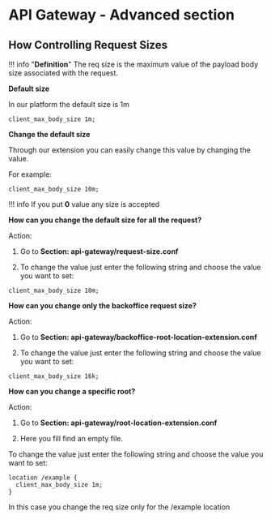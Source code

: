 # API Gateway - Advanced section

## How Controlling Request Sizes

!!! info "**Definition**"
     The req size is the maximum value of the payload body size associated with the request.

**Default size**

In our platform the default size is 1m
```
client_max_body_size 1m;

```
**Change the default size**

Through our extension you can easily change this value by changing the value.

For example:

```
client_max_body_size 10m;

```

!!! info
    If you put **0** value any size is accepted


**How can you change the default size for all the request?**

Action:

1. Go to **Section: api-gateway/request-size.conf**

2. To change the value just enter the following string and choose the value you want to set:

```
client_max_body_size 10m;

```
**How can you change only the backoffice request size?**

Action:

1. Go to **Section: api-gateway/backoffice-root-location-extension.conf**

2. To change the value just enter the following string and choose the value you want to set:

```
client_max_body_size 16k;

```

**How can you change a specific root?**

Action:

1. Go to **Section: api-gateway/root-location-extension.conf**

2. Here you fill find an empty file.

To change the value just enter the following string and choose the value you want to set:

```
location /example {
  client_max_body_size 1m;
}
```
In this case you change the req size only for the /example location
